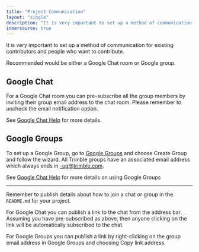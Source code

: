 ```yaml
---
title: "Project Communication"
layout: "single"
description: "It is very important to set up a method of communication for existing contributors and people who want to contribute."
innersource: true
---
```


It is very important to set up a method of communication for existing contributors and people who want to contribute.

Recommended would be either a Google Chat room or Google group.

## Google Chat

For a Google Chat room you can pre-subscribe all the group members by inviting their group email address to the chat room. Please remember to uncheck the email notification option.

See [Google Chat Help](https://support.google.com/chat/answer/7653881?hl=en&ref_topic=7649113) for more details.

## Google Groups

To set up a Google Group, go to [Google Groups](https://groups.google.com/my-groups) and choose Create Group and follow the wizard. All Trimble groups have an associated email address which always ends in -ug@trimble.com.

See [Google Chat Help](https://support.google.com/groups/answer/2464926?hl=en&ref_topic=2458761) for more details on using Google Groups

------

Remember to publish details about how to join a chat or group in the `README.md` for your project.

For Google Chat you can publish a link to the chat from the address bar. Assuming you have pre-subscribed as above, then anyone clicking on the link will be automatically subscribed to the chat.

For Google Groups you can publish a link by right-clicking on the group email address in Google Groups and choosing Copy link address.
